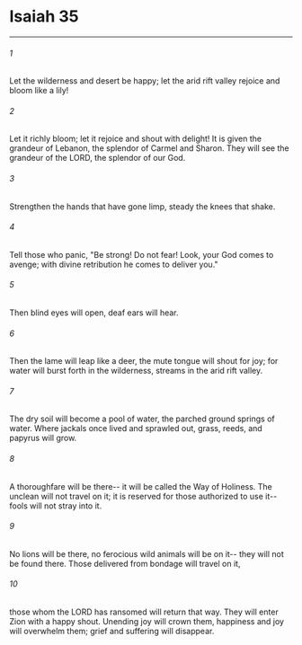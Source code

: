 # Isaiah 35
***



###### 1 
Let the wilderness and desert be happy; let the arid rift valley rejoice and bloom like a lily! 

###### 2 
Let it richly bloom; let it rejoice and shout with delight! It is given the grandeur of Lebanon, the splendor of Carmel and Sharon. They will see the grandeur of the LORD, the splendor of our God. 

###### 3 
Strengthen the hands that have gone limp, steady the knees that shake. 

###### 4 
Tell those who panic, "Be strong! Do not fear! Look, your God comes to avenge; with divine retribution he comes to deliver you." 

###### 5 
Then blind eyes will open, deaf ears will hear. 

###### 6 
Then the lame will leap like a deer, the mute tongue will shout for joy; for water will burst forth in the wilderness, streams in the arid rift valley. 

###### 7 
The dry soil will become a pool of water, the parched ground springs of water. Where jackals once lived and sprawled out, grass, reeds, and papyrus will grow. 

###### 8 
A thoroughfare will be there-- it will be called the Way of Holiness. The unclean will not travel on it; it is reserved for those authorized to use it-- fools will not stray into it. 

###### 9 
No lions will be there, no ferocious wild animals will be on it-- they will not be found there. Those delivered from bondage will travel on it, 

###### 10 
those whom the LORD has ransomed will return that way. They will enter Zion with a happy shout. Unending joy will crown them, happiness and joy will overwhelm them; grief and suffering will disappear.
